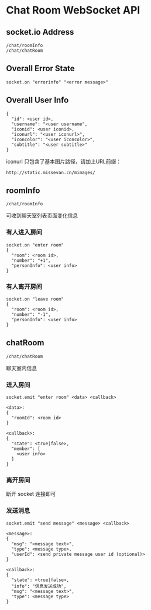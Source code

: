 # Chat Room WebSocket API


## socket.io Address

```
/chat/roomInfo
/chat/chatRoom
```

## Overall Error State

```socket.on "errorinfo" "<error message>"```

## Overall User Info

```
{
  "id": <user id>,
  "username": "<user username",
  "iconid": <user iconid>,
  "iconurl": "<user iconurl>",
  "iconcolor": "<user iconcolor>",
  "subtitle": "<user subtitle>"
}
```

iconurl 只包含了基本图片路径，请加上URL前缀：

``` http://static.missevan.cn/mimages/ ```


## roomInfo

``` /chat/roomInfo ```

可收到聊天室列表页面变化信息

### 有人进入房间

```
socket.on "enter room"
{
  "room": <room id>,
  "number": "+1",
  "personInfo": <user info>
}
```

### 有人离开房间

```
socket.on "leave room"
{
  "room": <room id>,
  "number": "-1",
  "personInfo": <user info>
}
```

## chatRoom

``` /chat/chatRoom ```

聊天室内信息

### 进入房间

```
socket.emit "enter room" <data> <callback>

<data>:
{
  "roomId": <room id>
}

<callback>:
{
  "state": <true|false>,
  "member": [
    <user info>
  ]
}
```

### 离开房间

断开 socket 连接即可

### 发送消息

```
socket.emit "send message" <message> <callback>

<message>:
{
  "msg": "<message text>",
  "type": <message type>,
  "userId": <send private message user id (optional)>
}

<callback>:
{
  "state": <true|false>,
  "info": "信息发送成功",
  "msg": "<message text>",
  "type": <message type>
}
```
